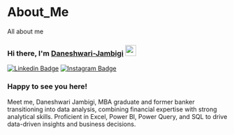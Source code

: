 # About_Me
All about me

### Hi there, I'm <a href="https://github.com/Daneshwari-Jambigi" target="_blank">Daneshwari-Jambigi</a> <img src="https://media.giphy.com/media/hvRJCLFzcasrR4ia7z/giphy.gif" width="25px">

[![Linkedin Badge](https://img.shields.io/badge/-LinkedIn-0e76a8?style=flat-square&logo=Linkedin&logoColor=white)](www.linkedin.com/in/daneshwari-jambigi/)
[![Instagram Badge](https://img.shields.io/badge/-Instagram-e4405f?style=flat-square&logo=Instagram&logoColor=white)](https://www.instagram.com/daanu._.jambigi/)



### Happy to see you here! &nbsp; 

Meet me, Daneshwari Jambigi, MBA graduate and former banker transitioning into data analysis, combining financial expertise with strong analytical skills. Proficient in Excel, Power BI, Power Query, and SQL to drive data-driven insights and business decisions.
